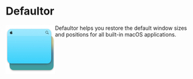 # Defaultor
<img align="left" src="https://github.com/BreckenLusk/Defaultor/blob/master/Contents/Resources/icon_128x128_Normal@2x.png?raw=true" width="130" height="130"/> 
Defaultor helps you restore the default window sizes and positions for all built-in macOS applications.
